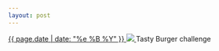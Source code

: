 ```yaml
---
layout: post
---
```


<p>
  <a href="/19">
    <time>{{ page.date | date: "%e %B %Y" }}</time>
    <img src="https://s3.amazonaws.com/life.aaronjgreenberg.com/19.jpg">
  </a>
  Tasty Burger challenge
</p>
